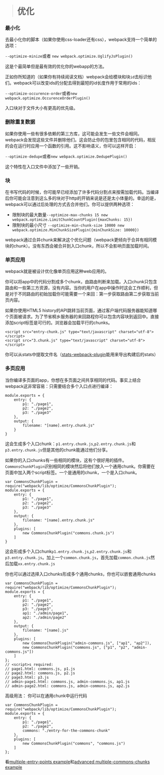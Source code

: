 > # 优化

### 最小化

去最小化你的脚本（如果你使用css-loader还有css），webpack支持一个简单的选项：

`--optimize-minize`或者 `new webpack.optimize.UglifyJsPlugin()`

这是个最简单但是最有效的优化你的webapp的方法。

正如你所知道的（如果你有持续阅读文档）webpack会给模块和块`id`去标识他们。webpack可以改变ids的分配去得到最短的id长度作用于常用的ids：

`--optimize-occurence-order`或者`new webpack.optimize.OccurenceOrderPlugin()`

入口块对于文件大小有更高的优先级。

### 删除重复数据

如果你使用一些有很多依赖的第三方库，这可能会发生一些文件会相同。webpack会发现这些文件并删除他们。这会防止你的包里包含相同的代码，相反的会在运行时应用一个函数的引用。这不影响语义，你可以这样开启：

`--optimize-dedupe`或者`new webpack.optimize.DedupePlugin()`

这个特性在入口文件中添加了一些开销。

### 块

在书写代码的时候，你可能早已经添加了许多代码分割点来按需加载代码。当编译后你可能会注意到这么多的块对于http的开销来说是还是太小体量的。幸运的是，webpack可以通过后处理的方式去合并他们。你可以提供两种选项：

 - 限制块的最大数量`--optimize-max-chunks 15 new webpack.optimize.LimitChunkCountPlugin({maxChunks: 15})` 
 - 限制块的最小尺寸 `--optimize-min-chunk-size 10000 new webpack.optimize.MinChunkSizePlugin({minChunkSize: 10000})`

webpack通过合并chunk来解决这个优化问题（webpack更倾向于合并有相同模块的chunk）。没有东西会被合并到入口chunk，所以不会影响页面加载时间。

### 单页应用

webpack就是被设计优化像单页应用这种web应用的。

你可以将app中的代码分割成多个chunk，由路由判断来加载。入口chunk只包含路由和一些第三方资源，没有内容。当你的用户在app中操作时这会工作顺利，但是对于不同路由的初始加载你可能需要一个来回：第一步获取路由第二步获取当前页内容。

如果你使用HTML5 history的API跳转当前页面，通过客户端代码服务器能知道哪个页面被请求。为了节省桐乡服务器的来回路程你可以包含内容块到返回中。直接添加script标签是可行的。浏览器会加载平行的chunks。

```
<script src="entry-chunk.js" type="text/javascript" charset="utf-8"></script>
<script src="3.chunk.js" type="text/javascript" charset="utf-8"></script>
```

你可以从stats中提取文件名（[stats-webpack-plugin](https://www.npmjs.com/package/stats-webpack-plugin)能用来导出构建后的stats）

### 多页应用

当你编译多页面的app，你想在多页面之间共享相同的代码。事实上结合webpack这非常容易：只需要结合多个入口点进行编译：

```
module.exports = {
    entry: {
        p1: "./page1",
        p2: "./page2",
        p3: "./page3"
    },
    output: {
        filename: "[name].entry.chunk.js"
    }
}
```

这会生成多个入口chunk：`p1.entry.chunk.js`,`p2.entry.chunk.js`和`p3.entry.chunk.js`但是其他的chunk能通过他们分享。

如果你的入口chunks有一些相同的模块，这有个很好用的插件。`CommonsChunkPlugin`识别相同的模块然后将他们放入一个通用chunk。你需要在页面中加入两个script标签。一个是通用的chunk，一个是入口chunk。

```
var CommonsChunkPlugin = require("webpack/lib/optimize/CommonsChunkPlugin");
module.exports = {
    entry: {
        p1: "./page1",
        p2: "./page2",
        p3: "./page3"
    },
    output: {
        filename: "[name].entry.chunk.js"
    },
    plugins: [
        new CommonsChunkPlugin("commons.chunk.js")
    ]
}
```

这会形成多个入口chunk`p1.entry.chunk.js`,`p2.entry.chunk.js`和`p3.entry.chunk.js`。加上一个`common.chunk.js`，首先加载`common.chunk.js`然后加载`xx.entry.chunk.js`

你也可以通过选择入口chunks形成多个通用chunks，你也可以嵌套通用chunks

```
var CommonsChunkPlugin = require("webpack/lib/optimize/CommonsChunkPlugin");
module.exports = {
    entry: {
        p1: "./page1",
        p2: "./page2",
        p3: "./page3",
        ap1: "./admin/page1",
        ap2: "./admin/page2"
    },
    output: {
        filename: "[name].js"
    },
    plugins: [
        new CommonsChunkPlugin("admin-commons.js", ["ap1", "ap2"]),
        new CommonsChunkPlugin("commons.js", ["p1", "p2", "admin-commons.js"])
    ]
};
// <script>s required:
// page1.html: commons.js, p1.js
// page2.html: commons.js, p2.js
// page3.html: p3.js
// admin-page1.html: commons.js, admin-commons.js, ap1.js
// admin-page2.html: commons.js, admin-commons.js, ap2.js
```

高级用法： 你可以在通用chunk中运行代码

```
var CommonsChunkPlugin = require("webpack/lib/optimize/CommonsChunkPlugin");
module.exports = {
    entry: {
        p1: "./page1",
        p2: "./page2",
        commons: "./entry-for-the-commons-chunk"
    },
    plugins: [
        new CommonsChunkPlugin("commons", "commons.js")
    ]
};
```

看[multiple-entry-points example](https://github.com/webpack/webpack/tree/master/examples/multiple-entry-points)和[advanced multiple-commons-chunks example](https://github.com/webpack/webpack/tree/master/examples/multiple-commons-chunks)

